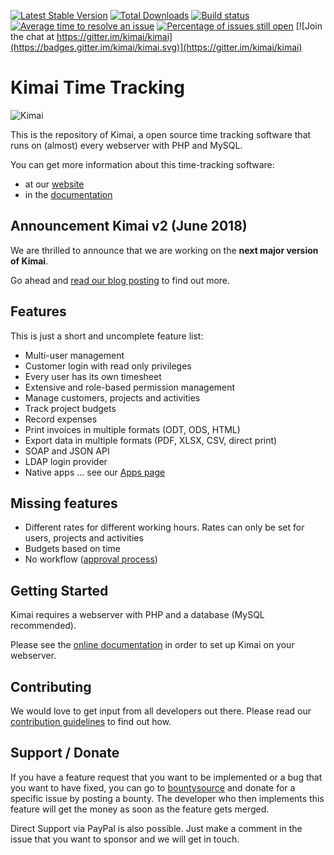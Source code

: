 [![Latest Stable Version](https://poser.pugx.org/kimai/kimai/v/stable)](https://packagist.org/packages/kimai/kimai)
[![Total Downloads](https://poser.pugx.org/kimai/kimai/downloads)](https://packagist.org/packages/kimai/kimai)
[![Build status](https://travis-ci.org/kimai/kimai.svg?branch=master)](https://travis-ci.org/kimai/kimai "Current build status")
 [![Average time to resolve an issue](http://isitmaintained.com/badge/resolution/kimai/kimai.svg)](http://isitmaintained.com/project/kimai/kimai "Average time to resolve an issue")
 [![Percentage of issues still open](http://isitmaintained.com/badge/open/kimai/kimai.svg)](http://isitmaintained.com/project/kimai/kimai "Percentage of issues still open")
 [![Join the chat at https://gitter.im/kimai/kimai](https://badges.gitter.im/kimai/kimai.svg)](https://gitter.im/kimai/kimai)

Kimai Time Tracking
===================

![Kimai](https://raw.githubusercontent.com/kimai/documentation/master/assets/intro.jpg)

This is the repository of Kimai, a open source time tracking software
that runs on (almost) every webserver with PHP and MySQL.

You can get more information about this time-tracking software:

* at our [website](https://www.kimai.org)
* in the [documentation](https://www.kimai.org/v1/)

## Announcement Kimai v2 (June 2018)

We are thrilled to announce  that we are working on the **next major version of Kimai**.

Go ahead and [read our blog posting](https://www.kimai.org/blog/2018/kimai-v2-announcement/) to find out more.

## Features

This is just a short and uncomplete feature list:

* Multi-user management
* Customer login with read only privileges
* Every user has its own timesheet
* Extensive and role-based permission management
* Manage customers, projects and activities
* Track project budgets
* Record expenses
* Print invoices in multiple formats (ODT, ODS, HTML)
* Export data in multiple formats (PDF, XLSX, CSV, direct print)
* SOAP and JSON API
* LDAP login provider
* Native apps ... see our [Apps page](https://www.kimai.org/v1/apps.html)

## Missing features

* Different rates for different working hours. Rates can only be set for users, projects and activities
* Budgets based on time
* No workflow ([approval process](https://github.com/kimai/kimai/issues/470))

## Getting Started

Kimai requires a webserver with PHP and a database (MySQL recommended).

Please see the [online documentation](https://www.kimai.org/v1/installation.html) in order to set up Kimai on your webserver.

## Contributing

We would love to get input from all developers out there.
Please read our [contribution guidelines](https://github.com/kimai/kimai/blob/master/.github/CONTRIBUTING.md) to find out how.

## Support / Donate

If you have a feature request that you want to be implemented or a bug that you want to have fixed, you can go to [bountysource](https://www.bountysource.com/teams/kimai/issues) and donate for a specific issue by posting a bounty. The developer who then implements this feature will get the money as soon as the feature gets merged.

Direct Support via PayPal is also possible. Just make a comment in the issue that you want to sponsor and we will get in touch.
